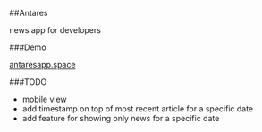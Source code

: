 ##Antares

news app for developers

###Demo

[antaresapp.space](http://antaresapp.space/)

###TODO

- mobile view
- add timestamp on top of most recent article for a specific date
- add feature for showing only news for a specific date
